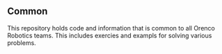 ## Common

This repository holds code and information that is common to all Orenco Robotics teams. This includes exercies and exampls for solving various problems.
